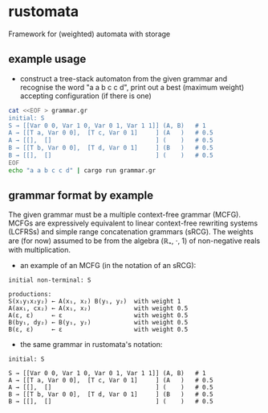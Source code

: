 # rustomata
Framework for (weighted) automata with storage

## example usage
* construct a tree-stack automaton from the given grammar and recognise the word "a a b c c d",
print out a best (maximum weight) accepting configuration (if there is one)
```bash
cat <<EOF > grammar.gr
initial: S
S → [[Var 0 0, Var 1 0, Var 0 1, Var 1 1]] (A, B)   # 1
A → [[T a, Var 0 0],  [T c, Var 0 1]     ] (A   )   # 0.5
A → [[],  []                             ] (    )   # 0.5
B → [[T b, Var 0 0],  [T d, Var 0 1]     ] (B   )   # 0.5
B → [[],  []                             ] (    )   # 0.5
EOF
echo "a a b c c d" | cargo run grammar.gr
```

## grammar format by example
The given grammar must be a multiple context-free grammar (MCFG).
MCFGs are expressively equivalent to linear context-free rewriting systems (LCFRSs) and simple range concatenation grammars (sRCG).
The weights are (for now) assumed to be from the algebra (ℝ₊, ⋅, 1) of non-negative reals with multiplication.

* an example of an MCFG (in the notation of an sRCG):
```
initial non-terminal: S

productions:
S(x₁y₁x₂y₂) ← A(x₁, x₂) B(y₁, y₂)  with weight 1
A(ax₁, cx₂) ← A(x₁, x₂)            with weight 0.5
A(ε, ε)     ← ε                    with weight 0.5
B(by₁, dy₂) ← B(y₁, y₂)            with weight 0.5
B(ε, ε)     ← ε                    with weight 0.5
```

* the same grammar in rustomata's notation:
```
initial: S

S → [[Var 0 0, Var 1 0, Var 0 1, Var 1 1]] (A, B)   # 1
A → [[T a, Var 0 0],  [T c, Var 0 1]     ] (A   )   # 0.5
A → [[],  []                             ] (    )   # 0.5
B → [[T b, Var 0 0],  [T d, Var 0 1]     ] (B   )   # 0.5
B → [[],  []                             ] (    )   # 0.5
```
